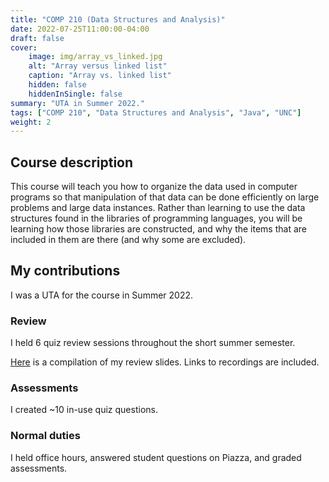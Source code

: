 ```yaml
---
title: "COMP 210 (Data Structures and Analysis)"
date: 2022-07-25T11:00:00-04:00
draft: false
cover:
    image: img/array_vs_linked.jpg
    alt: "Array versus linked list"
    caption: "Array vs. linked list"
    hidden: false
    hiddenInSingle: false
summary: "UTA in Summer 2022."
tags: ["COMP 210", "Data Structures and Analysis", "Java", "UNC"]
weight: 2
---
```


## Course description

This course will teach you how to organize the data used in computer programs so that manipulation of that data can be done efficiently on large problems and large data instances. Rather than learning to use the data structures found in the libraries of programming languages, you will be learning how those libraries are constructed, and why the items that are included in them are there (and why some are excluded).

## My contributions

I was a UTA for the course in Summer 2022.

### Review

I held 6 quiz review sessions throughout the short summer semester.

[Here](https://docs.google.com/presentation/d/12e1sxpIHf1mICBM6xSjnnCluqbAZQcE1cxS9P-yykdk/edit?usp=sharing) is a compilation of my review slides. Links to recordings are included.

### Assessments

I created ~10 in-use quiz questions.

### Normal duties

I held office hours, answered student questions on Piazza, and graded assessments.
